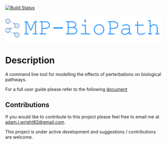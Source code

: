 [![Build Status](https://travis-ci.org/OICR/mp-biopath.svg?branch=master)](https://travis-ci.org/OICR/mp-biopath)

![logo](/mp-biopath-logo.png?raw=true)

# Description

A command line tool for modelling the effects of perterbations on biological pathways.

For a full user guide please refer to the following [document](https://oicr.gitbooks.io/mp-biopath-documentation/content/)

## Contributions

If you would like to contribute to this project please feel free to email me at adam.j.wright82@gmail.com.

This project is under active development and suggestions / contributions are welcome.
